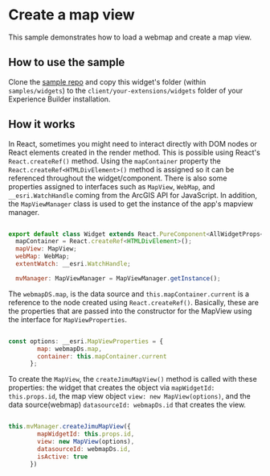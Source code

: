 # Create a map view
This sample demonstrates how to load a webmap and create a map view.

## How to use the sample
Clone the [sample repo](https://github.com/esri/arcgis-experience-builder-sdk-resources) and copy this widget's folder (within `samples/widgets`) to the `client/your-extensions/widgets` folder of your Experience Builder installation.

## How it works
In React, sometimes you might need to interact directly with DOM nodes or React elements created in the render method. This is possible using React's `React.createRef()` method.
Using the `mapContainer` property the `React.createRef<HTMLDivElement>()` method is assigned so it can be referenced throughout the widget/component. There is also some properties assigned 
to interfaces such as `MapView`, `WebMap`, and `__esri.WatchHandle` coming from the ArcGIS API for JavaScript. In addition, the `MapViewManager` class is used to get the instance of the app's mapview manager. 
```javascript

export default class Widget extends React.PureComponent<AllWidgetProps<{}> & ExtraProps, {}>{
  mapContainer = React.createRef<HTMLDivElement>();
  mapView: MapView;
  webMap: WebMap;
  extentWatch: __esri.WatchHandle;

  mvManager: MapViewManager = MapViewManager.getInstance();


```
The `webmapDS.map`, is the data source and `this.mapContainer.current` is a reference to the node created using `React.createRef()`. Basically, these are the properties that are passed into the constructor for the MapView using the interface for `MapViewProperties`.
```javascript

const options: __esri.MapViewProperties = {
        map: webmapDs.map,
        container: this.mapContainer.current
      };

```

To create the `MapView`, the `createJimuMapView()` method is called with these properties: the widget that creates the object via `mapWidgetId: this.props.id`, the map view object `view: new MapView(options)`, and the data source(webmap) `datasourceId: webmapDs.id` that creates the view.
```javascript

this.mvManager.createJimuMapView({
        mapWidgetId: this.props.id,
        view: new MapView(options),
        datasourceId: webmapDs.id,
        isActive: true
      })

```



